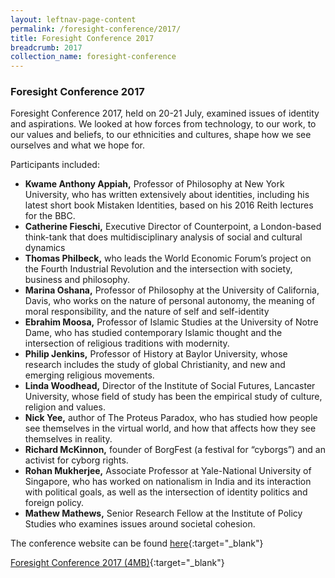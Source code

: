 ```yaml
---
layout: leftnav-page-content 
permalink: /foresight-conference/2017/ 
title: Foresight Conference 2017
breadcrumb: 2017
collection_name: foresight-conference
---
```


### **Foresight Conference 2017**

Foresight Conference 2017, held on 20-21 July, examined issues of identity and aspirations. We looked at how forces from technology, to our work, to our values and beliefs, to our ethnicities and cultures, shape how we see ourselves and what we hope for.

Participants included: 

* **Kwame Anthony Appiah,** Professor of Philosophy at New York University, who has written extensively about identities, including his latest short book Mistaken Identities, based on his 2016 Reith lectures for the BBC.
* **Catherine Fieschi,** Executive Director of Counterpoint, a London-based think-tank that does multidisciplinary analysis of social and cultural dynamics    
* **Thomas Philbeck,** who leads the World Economic Forum’s project on the Fourth Industrial Revolution and the intersection with society, business and philosophy.
* **Marina Oshana,** Professor of Philosophy at the University of California, Davis, who works on the nature of personal autonomy, the meaning of moral responsibility, and the nature of self and self-identity
* **Ebrahim Moosa,** Professor of Islamic Studies at the University of Notre Dame, who has studied contemporary Islamic thought and the intersection of religious traditions with modernity.
* **Philip Jenkins,** Professor of History at Baylor University, whose research includes the study of global Christianity, and new and emerging religious movements.
* **Linda Woodhead,** Director of the Institute of Social Futures, Lancaster University, whose field of study has been the empirical study of culture, religion and values.
* **Nick Yee,** author of The Proteus Paradox, who has studied how people see themselves in the virtual world, and how that affects how they see themselves in reality.
* **Richard McKinnon,** founder of BorgFest (a festival for “cyborgs”) and an activist for cyborg rights.
* **Rohan Mukherjee,** Associate Professor at Yale-National University of Singapore, who has worked on nationalism in India and its interaction with political goals, as well as the intersection of identity politics and foreign policy.
* **Mathew Mathews,** Senior Research Fellow at the Institute of Policy Studies who examines issues around societal cohesion.

The conference website can be found [here](https://stratfutures.wixsite.com/foresightconference){:target="_blank"}  


[Foresight Conference 2017 (4MB)](https://github.com/isomerpages/isomerpages-csf/raw/staging/files/media-centre/csf-foresight-conference-2017-report.pdf){:target="_blank"}

 
